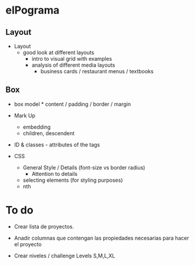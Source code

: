 # elPograma

## Layout
* Layout
    * good look at different layouts
        * intro to visual grid with examples
        * analysis of different media layouts
            * business cards / restaurant menus / textbooks

## Box 
    
* box model
        * content / padding / border / margin

* Mark Up
    * embedding
    * children, descendent

* ID & classes - attributes of the tags

* CSS

    * General Style / Details (font-size vs border radius)
        * Attention to details
    * selecting elements (for styling purposes)
    * nth

# To do

* Crear lista de proyectos. 
* Anadir columnas que contengan las propiedades necesarias para hacer el proyecto

* Crear niveles / challenge Levels  S,M,L,XL